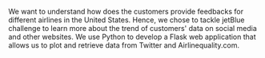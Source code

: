 We want to understand how does the customers provide feedbacks for different airlines in the United States. 
Hence, we chose to tackle jetBlue challenge to learn more about the trend of customers' data on social 
media and other websites. We use Python to develop a Flask web application that allows us to plot 
and retrieve data from Twitter and Airlinequality.com.
